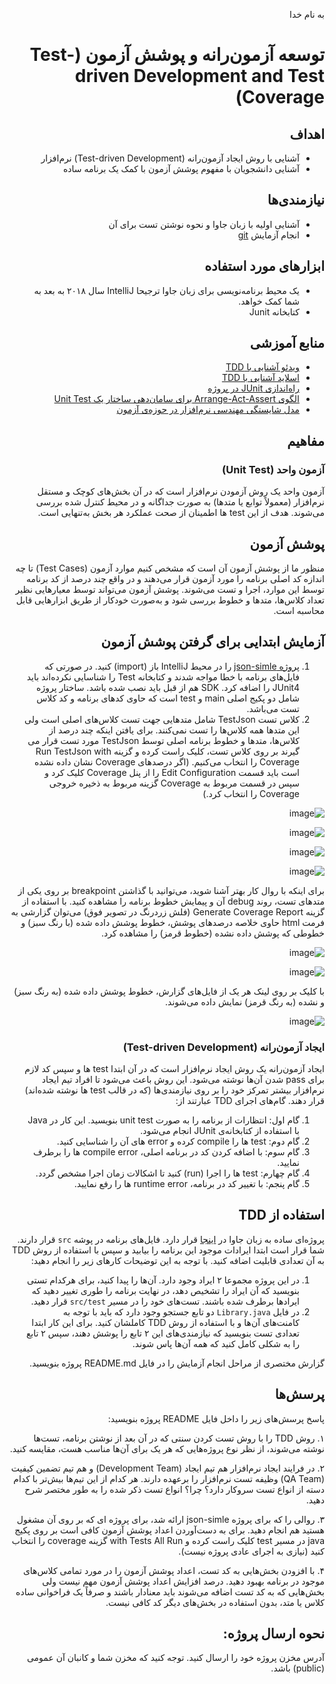 <div dir="rtl">

به نام خدا

# توسعه آزمون‌رانه و پوشش آزمون (Test-driven Development and Test Coverage)

## اهداف 
- آشنایی با روش ایجاد آزمون‌رانه (Test-driven Development) نرم‌افزار
- آشنایی دانشجویان با مفهوم پوشش آزمون با کمک یک برنامه ساده


## نیازمندی‌ها
- آشنایی اولیه با زبان جاوا و نحوه نوشتن تست برای آن
- انجام آزمایش [git](https://github.com/ssc-public/Software-Engineering-Lab/blob/main/instructions/git.md)

## ابزارهای مورد استفاده
- یک محیط برنامه‌نویسی برای زبان جاوا ترجیحا IntelliJ سال ۲۰۱۸ به بعد به شما کمک خواهد.
- کتابخانه Junit

## منابع آموزشی
- [ویدئو آشنایی با TDD](https://piped.video/watch?v=3m1Xtj8rKDg&list=PLnEg28Nx10WERRUmbl_hf7Y7rqacWWeNq&index=2)
- [اسلاید آشنایی با TDD](https://github.com/ssc-public/Software-Engineering-Lab/raw/main/resources/TDD/An-Introduction-To-TDD.pptx)
- [راه‌اندازی JUnit در پروژه](https://www.jetbrains.com/help/idea/junit.html)
- [الگوی Arrange-Act-Assert برای سامان‌دهی ساختار یک Unit Test](https://java-design-patterns.com/patterns/arrange-act-assert/)
- [مدل شایستگی مهندسی نرم‌افزار در حوزه‌ی آزمون](https://docs.google.com/spreadsheets/d/1MeBzWbmPpv4FWnpn1GmzHOLP8Sl4F2d11Zb_rYz9HVo/edit?usp=sharing)

## مفاهیم

### آزمون واحد (Unit Test)
آزمون واحد یک روش آزمودن نرم‌افزار است که در آن بخش‌های کوچک و مستقل نرم‌افزار (معمولاً توابع یا متدها) به صورت جداگانه و در محیط کنترل شده بررسی می‌شوند. هدف از این test ها اطمینان از صحت عملکرد هر بخش به‌تنهایی است.

## پوشش آزمون
منظور ما از پوشش آزمون آن است که مشخص کنیم موارد آزمون (Test Cases) تا چه اندازه کد اصلی برنامه را مورد آزمون قرار می‌دهند و در واقع چند درصد از کد برنامه توسط این موارد، اجرا و تست می‌شوند. پوشش آزمون می‌تواند توسط معیارهایی نظیر تعداد کلاس‌ها، متدها و خطوط بررسی شود و به‌صورت خودکار از طریق ابزارهایی قابل محاسبه است.


## آزمایش ابتدایی برای گرفتن پوشش آزمون

1. [پروژه json-simle](https://github.com/ssc-public/Software-Engineering-Lab/tree/main/base-projects/json-simple) را در محیط IntelliJ باز (import) کنید. در صورتی که فایل‌های برنامه با خطا مواجه شدند و کتابخانه Test را شناسایی نکرده‌اند باید JUnit4 را اضافه کرد. SDK هم از قبل باید نصب شده باشد. ساختار پروژه شامل دو پکیج اصلی main و test است که حاوی کدهای برنامه و کد کلاس تست می‌باشد.
2. کلاس تست TestJson شامل متدهایی جهت تست کلاس‌های اصلی است ولی این متدها همه کلاس‌ها را تست نمی‌کنند. برای یافتن اینکه چند درصد از کلاس‌ها، متدها و خطوط برنامه اصلی توسط TestJson مورد تست قرار می ‌گیرند بر روی کلاس تست، کلیک راست کرده و گزینه Run TestJson with Coverage را انتخاب می‌کنیم. (اگر درصدهای Coverage نشان داده نشده است باید قسمت Edit Configuration را از پنل Coverage کلیک کرد و سپس در قسمت مربوط به Coverage گزینه مربوط به ذخیره خروجی Coverage را انتخاب کرد.)

![image](https://user-images.githubusercontent.com/45389673/230716764-52e1021f-4687-43cd-8139-3e65b152b2f0.png)

![image](https://user-images.githubusercontent.com/45389673/230716778-47ed926e-ab65-4d48-ae1f-47f24715eefd.png)

![image](https://user-images.githubusercontent.com/45389673/230716779-c0bfbc6a-47b8-48e8-bc1e-8a226a8cb2b3.png)

![image](https://user-images.githubusercontent.com/45389673/230716782-1d781c37-3dbb-4f67-be02-410e7d72dd69.png)

برای اینکه با روال کار بهتر آشنا شوید، می‌توانید با گذاشتن breakpoint بر روی یکی از متدهای تست، روند debug آن و پیمایش خطوط برنامه را مشاهده کنید. با استفاده از گزینه Generate Coverage Report (فلش زردرنگ در تصویر فوق) می‌توان گزارشی به فرمت html حاوی خلاصه درصدهای پوشش، خطوط پوشش داده شده (با رنگ سبز) و خطوطی که پوشش داده نشده (خطوط قرمز) را مشاهده کرد.

![image](https://user-images.githubusercontent.com/45389673/230716790-d0f4edae-8e0a-4da8-96ee-ca593754ee61.png)

![image](https://user-images.githubusercontent.com/45389673/230716794-ff87d104-ceb0-4913-af56-91ed069c9455.png)

با کلیک بر روی لینک هر یک از فایل‌های گزارش، خطوط پوشش داده شده (به رنگ سبز) و نشده (به رنگ قرمز) نمایش داده می‌شوند.

![image](https://user-images.githubusercontent.com/45389673/230716796-9fff10fa-56d1-43e7-baca-952f798273a3.png)


### ایجاد ‌آزمون‌رانه (Test-driven Development)
ایجاد آزمون‌رانه یک روش ایجاد نرم‌افزار است که در آن ابتدا test ها و سپس کد لازم برای pass شدن آن‌ها نوشته می‌شود. این روش باعث می‌شود تا افراد تیم ایجاد نرم‌افزار بیشتر تمرکز خود را بر روی نیازمندی‌ها (که در قالب test ها نوشته شده‌اند) قرار دهند. گام‌های اجرای TDD عبارتند از:

1. گام اول: انتظارات از برنامه را به صورت unit test بنویسید. این کار در Java با استفاده از کتابخانه‌ی JUnit انجام می‌شود.
3. گام دوم: test ها را compile کرده و error های آن را شناسایی کنید.
4. گام سوم: با اضافه کردن کد در برنامه اصلی، compile error ها را برطرف نمایید.
5. گام چهارم: test ها را اجرا (run) کنید تا اشکالات زمان اجرا مشخص گردد.
6. گام پنجم: با تغییر کد در برنامه، runtime error ها را رفع نمایید.

## استفاده از TDD
پروژه‌ای ساده به زبان جاوا در 
[اینجا](../../base-projects/library)
قرار دارد. فایل‌های برنامه در پوشه
`src`
قرار دارند. شما قرار است ابتدا ایرادات موجود این برنامه را بیابید و سپس با استفاده از روش
TDD
به آن تعدادی قابلیت اضافه کنید.
با توجه به این توضیحات کارهای زیر را انجام دهید:

1. در این پروژه مجموعا ۲ ایراد وجود دارد. آن‌ها را پیدا کنید، برای هرکدام تستی بنویسید که آن ایراد را تشخیص دهد، در نهایت برنامه را طوری تغییر دهید که ایرادها برطرف شده باشند. تست‌های خود را در مسیر
`src/test`
قرار دهید.
1. در فایل
`Library.java`
دو تابع جستجو وجود دارد که باید با توجه به کامنت‌های آن‌ها و با استفاده از روش 
TDD
کاملشان کنید. برای این کار ابتدا تعدادی تست بنویسید که نیازمندی‌های این ۲ تابع را پوشش دهند، سپس ۲ تابع را به شکلی کامل کنید که همه آن‌ها پاس شوند.

گزارش مختصری از مراحل انجام آزمایش را در فایل README.md پروژه بنویسید.




## پرسش‌ها
پاسخ پرسش‌های زیر را داخل فایل README پروژه بنویسید:


۱. روش
TDD
را با روش تست کردن سنتی که در آن بعد از نوشتن برنامه، تست‌ها نوشته می‌شوند، از نظر نوع پروژه‌هایی که هر یک برای آن‌ها مناسب هست، مقایسه کنید.


۲. در فرایند ایجاد نرم‌افزار هم تیم ایجاد
(Development Team)
و هم تیم تضمین کیفیت
(QA Team)
وظیفه تست نرم‌افزار را برعهده دارند.
هر کدام از این تیم‌ها بیش‌تر با کدام دسته از انواع تست سروکار دارد؟ چرا؟ انواع تست ذکر شده را به طور مختصر شرح دهید.


۳. روالی ‬‫را که‬ ‫برای‬ ‫پروژه‬ ‫‪json-simle‬‬ ‫ارائه‬ ‫شد‬،‬ ‫برای‬ پروژه ای که بر روی آن مشغول هستید هم‬ ‫انجام‬ ‫دهید.
برای ‫به‬ ‫دست‬‫‌آوردن‬ ‫اعداد‬ ‫پوشش‬ ‫آزمون‬ ‫کافی‬ ‫است‬ ‫بر‬ ‫روی‬ ‫پکیج‬ ‫‪java‬‬ ‫در‬ ‫مسیر‬ ‫‪test‬‬ ‫کلیک‬ ‫راست‬ ‫کرده‬ ‫و‬ ‫گزینه ‬‫‪coverage‬‬ ‫‪with‬‬ ‫‪Tests‬‬ ‫‪All‬‬ ‫‪Run‬‬ ‫را‬ ‫انتخاب‬ ‫کنید‬ ‫(نیازی‬ ‫به‬ ‫اجرای‬ ‫عادی‬ ‫پروژه‬ ‫نیست)‪.‬‬‫


۴. با افزودن بخش‌هایی به کد تست، اعداد پوشش آزمون را در مورد تمامی کلاس‌های موجود در برنامه بهبود دهید. درصد افزایش اعداد پوشش آزمون مهم نیست ولی بخش‌هایی که به کد تست اضافه می‌شوند باید معنادار باشند و صرفاً یک فراخوانی ساده کلاس یا متد، بدون استفاده در بخش‌های دیگر کد کافی نیست. 



## نحوه ارسال پروژه:
آدرس مخزن پروژه خود را ارسال کنید. توجه کنید که مخزن شما و کانبان آن عمومی (public) باشد.

</div>
